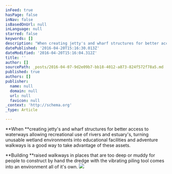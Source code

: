 ```yaml
---
inFeed: true
hasPage: false
inNav: false
isBasedOnUrl: null
inLanguage: null
starred: false
keywords: []
description: "When creating jetty's and wharf structures for better access to waterways allowing recreational use of rivers and estuary's, turning unusable wetland environments into educational facilities and adventure walkways is a good way to take advantage of these assets."
datePublished: '2016-04-20T15:16:30.013Z'
dateModified: '2016-04-20T15:16:04.312Z'
title: ''
author: []
sourcePath: _posts/2016-04-07-9d2e09b7-bb18-4012-a873-824f572f78a5.md
published: true
authors: []
publisher:
  name: null
  domain: null
  url: null
  favicon: null
_context: 'http://schema.org'
_type: Article

---
```

**When **creating jetty's and wharf structures for better access to waterways allowing recreational use of rivers and estuary's, turning unusable wetland environments into educational facilities and adventure walkways is a good way to take advantage of these assets.

**Building **raised walkways in places that are too deep or muddy for people to construct by hand the dredge with the vibrating piling tool comes into an environment all of it's own.
![](https://the-grid-user-content.s3-us-west-2.amazonaws.com/a11a59a5-45a6-4a59-945c-9d4d7f43c87a.jpg)